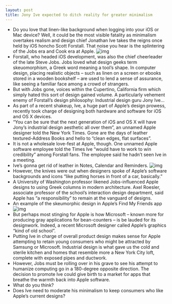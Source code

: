 ```yaml
---
layout: post
title: Jony Ive expected to ditch reality for greater minimalism
---
```

* Do you love that linen-like background when logging into your iOS or Mac device? Well, it could be the most visible fatality as minimalism overtakes realism and design chief Jonathan Ive takes the reigns once held by iOS honcho Scott Forstall. That noise you hear is the splintering of the Jobs era and Cook era at Apple.
![img](http://media.idownloadblog.com/wp-content/uploads/2012/10/iBooks-3.0-image-001.jpg)
* Forstall, who headed iOS development, was also the chief cheerleader of the late Steve Jobs. Jobs loved what design geeks term skeuomorphism, a Greek word meaning a tool’s shape. In computer design, placing realistic objects – such as linen on a screen or ebooks stored in a wooden bookshelf – are used to lend a sense of assurance, like seeing a familiar face among a crowd of strangers.
* But with Jobs gone, voices within the Cupertino, California firm which simply hated this sort of design gained volume. A particularly vehement enemy of Forstall’s design philosophy: Industrial design guru Jony Ive…
* As part of a recent shakeup, Ive, a huge part of Apple’s design prowess, recently took charge of designing both hardware and software for iOS and OS X devices.
* “You can be sure that the next generation of iOS and OS X will have Jony’s industrial design aesthetic all over them”, an unnamed Apple designer told the New York Times. Gone are the days of leather textured-Address Books and hello to “clean edges, flat surfaces”.
* It is not a wholesale love-fest at Apple, though. One unnamed Apple software employee told the Times Ive “would have to work to win credibility” among Forstall fans. The employee said he hadn’t seen Ive in a meeting.
* Ive’s gonna get rid of leather in Notes, Calendar and Reminders.
![img](http://media.idownloadblog.com/wp-content/uploads/2012/11/iOS-6-Notes-app-iPad.jpg)
* However, the knives were out when designers spoke of Apple’s software backgrounds and icons “like putting horses in front of a car, basically.”
* A University of Washington professor likened Jobs-influenced Apple designs to using Greek columns in modern architecture. Axel Roesler, associate professor of the school’s interaction design department, said Apple has “a responsibility” to remain at the vanguard of designs.
* An example of the skeumorphic design in Apple’s Find My Friends app
![img](http://media.idownloadblog.com/wp-content/uploads/2011/10/Photo-2011-10-12-15-07-55-e1318425791606.jpeg)
* But perhaps most stinging for Apple is how Microsoft – known more for producing gray applications for bean-counters – is be lauded for its designwork. Indeed, a recent Microsoft designer called Apple’s graphics “kind of old school”.
* Putting Ive in charge of overall product design makes sense for Apple attempting to retain young consumers who might be attracted by Samsung or Microsoft. Industrial design is what gave us the cold and sterile kitchen and homes that resemble more a New York City loft, complete with exposed pipes and ductwork.
* However, Jobs must be rolling over in his grave to see his attempt to humanize computing go in a 180-degree opposite direction. The decision to promote Ive could give birth to a market for apps that breathe the warmth back into Apple software.
* What do you think?
* Does Ive need to moderate his minimalism to keep consumers who like Apple’s current designs?

